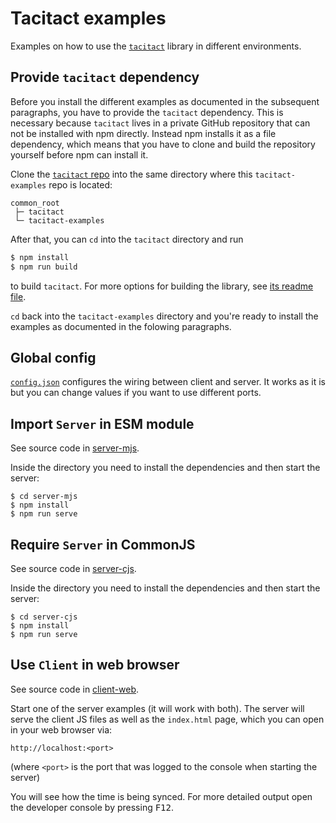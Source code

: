 # Tacitact examples

Examples on how to use the [`tacitact`](https://github.com/frederikheld/tacitact) library in different environments.

## Provide `tacitact` dependency

Before you install the different examples as documented in the subsequent paragraphs, you have to provide the `tacitact` dependency. This is necessary because `tacitact` lives in a private GitHub repository that can not be installed with npm directly. Instead npm installs it as a file dependency, which means that you have to clone and build the repository yourself before npm can install it.

Clone the [`tacitact` repo](https://github.com/frederikheld/tacitact) into the same directory where this `tacitact-examples` repo is located:

```
common_root
 ├─ tacitact
 └─ tacitact-examples
```

After that, you can `cd` into the `tacitact` directory and run

```sh
$ npm install
$ npm run build
```

to build `tacitact`. For more options for building the library, see [its readme file](https://github.com/frederikheld/tacitact#develop).

`cd` back into the `tacitact-examples` directory and you're ready to install the examples as documented in the folowing paragraphs.

## Global config

[`config.json`](./config.json) configures the wiring between client and server. It works as it is but you can change values if you want to use different ports.

## Import `Server` in ESM module

See source code in [server-mjs](./server-mjs/).

Inside the directory you need to install the dependencies and then start the server:

```
$ cd server-mjs
$ npm install
$ npm run serve
```

## Require `Server` in CommonJS

See source code in [server-cjs](./server-cjs/).

Inside the directory you need to install the dependencies and then start the server:

```
$ cd server-cjs
$ npm install
$ npm run serve
```

## Use `Client` in web browser

See source code in [client-web](./client-web/).

Start one of the server examples (it will work with both). The server will serve the client JS files as well as the `index.html` page, which you can open in your web browser via:

```
http://localhost:<port>
```

(where `<port>` is the port that was logged to the console when starting the server)

You will see how the time is being synced. For more detailed output open the developer console by pressing <kbd>F12</kbd>.
